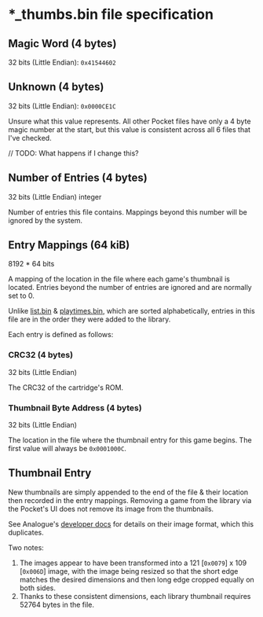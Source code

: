 # *_thumbs.bin file specification

## Magic Word (4 bytes)

32 bits (Little Endian): `0x41544602`

## Unknown (4 bytes)

32 bits (Little Endian): `0x0000CE1C`

Unsure what this value represents. All other Pocket files have only a 4 byte magic number at the start, but this value
is consistent across all 6 files that I've checked.

// TODO: What happens if I change this?

## Number of Entries (4 bytes)

32 bits (Little Endian) integer

Number of entries this file contains. Mappings beyond this number will be ignored by the system.

## Entry Mappings (64 kiB)

8192 * 64 bits

A mapping of the location in the file where each game's thumbnail is located. Entries beyond the number of entries are
ignored and are normally set to 0.

Unlike [list.bin](./list.md) & [playtimes.bin](./playtimes.md), which are sorted alphabetically, entries in this file
are in the order they were added to the library.

Each entry is defined as follows:

### CRC32 (4 bytes)

32 bits (Little Endian)

The CRC32 of the cartridge's ROM.

### Thumbnail Byte Address (4 bytes)

32 bits (Little Endian)

The location in the file where the thumbnail entry for this game begins. The first value will always be `0x0001000C`.

## Thumbnail Entry

New thumbnails are simply appended to the end of the file & their location then recorded in the entry mappings. Removing
a game from the library via the Pocket's UI does not remove its image from the thumbnails.

See Analogue's [developer docs](https://www.analogue.co/developer/docs/library#image-format) for details on their image
format, which this duplicates.

Two notes:

1. The images appear to have been transformed into a 121 [`0x0079`] x 109 [`0x006D`] image, with the image being
   resized so that the short edge matches the desired dimensions and then long edge cropped equally on both sides.
2. Thanks to these consistent dimensions, each library thumbnail requires 52764 bytes in the file.